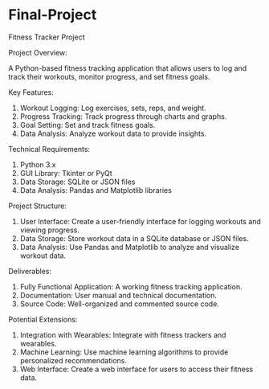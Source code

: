 # Final-Project
Fitness Tracker Project

Project Overview:

A Python-based fitness tracking application that allows users to log and track their workouts, monitor progress, and set fitness goals.

Key Features:

1. Workout Logging: Log exercises, sets, reps, and weight.
2. Progress Tracking: Track progress through charts and graphs.
3. Goal Setting: Set and track fitness goals.
4. Data Analysis: Analyze workout data to provide insights.

Technical Requirements:

1. Python 3.x
2. GUI Library: Tkinter or PyQt
3. Data Storage: SQLite or JSON files
4. Data Analysis: Pandas and Matplotlib libraries

Project Structure:

1. User Interface: Create a user-friendly interface for logging workouts and viewing progress.
2. Data Storage: Store workout data in a SQLite database or JSON files.
3. Data Analysis: Use Pandas and Matplotlib to analyze and visualize workout data.

Deliverables:

1. Fully Functional Application: A working fitness tracking application.
2. Documentation: User manual and technical documentation.
3. Source Code: Well-organized and commented source code.

Potential Extensions:

1. Integration with Wearables: Integrate with fitness trackers and wearables.
2. Machine Learning: Use machine learning algorithms to provide personalized recommendations.
3. Web Interface: Create a web interface for users to access their fitness data.
